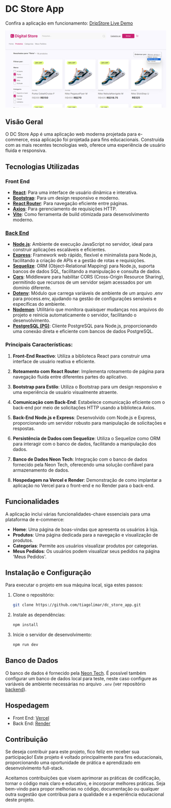 # DC Store App
Confira a aplicação em funcionamento: [DripStore Live Demo](https://dc-store-app.vercel.app/)

![Live Demo](assets/DigitalStoreEcommerce.png)

## Visão Geral
O DC Store App é uma aplicação web moderna projetada para e-commerce, essa aplicação foi projetada para fins educacionais. Construída com as mais recentes tecnologias web, oferece uma experiência de usuário fluida e responsiva.

## Tecnologias Utilizadas

### Front End
- **[React](https://reactjs.org/)**: Para uma interface de usuário dinâmica e interativa.
- **[Bootstrap](https://getbootstrap.com/)**: Para um design responsivo e moderno.
- **[React Router](https://reactrouter.com/)**: Para navegação eficiente entre páginas.
- **[Axios](https://axios-http.com/)**: Para gerenciamento de requisições HTTP.
- **[Vite](https://vitejs.dev/)**: Como ferramenta de build otimizada para desenvolvimento moderno.

### [Back End](https://github.com/tiagolimar/dc_store_api)
- **[Node.js](https://nodejs.org/)**: Ambiente de execução JavaScript no servidor, ideal para construir aplicações escaláveis e eficientes.
- **[Express](https://expressjs.com/)**: Framework web rápido, flexível e minimalista para Node.js, facilitando a criação de APIs e a gestão de rotas e requisições.
- **[Sequelize](https://sequelize.org/)**: ORM (Object-Relational Mapping) para Node.js, suporta bancos de dados SQL, facilitando a manipulação e consulta de dados.
- **[Cors](https://www.npmjs.com/package/cors)**: Middleware para habilitar CORS (Cross-Origin Resource Sharing), permitindo que recursos de um servidor sejam acessados por um domínio diferente.
- **[Dotenv](https://www.npmjs.com/package/dotenv)**: Módulo que carrega variáveis de ambiente de um arquivo .env para process.env, ajudando na gestão de configurações sensíveis e específicas do ambiente.
- **[Nodemon](https://www.npmjs.com/package/nodemon)**: Utilitário que monitora quaisquer mudanças nos arquivos do projeto e reinicia automaticamente o servidor, facilitando o desenvolvimento.
- **[PostgreSQL (PG)](https://www.npmjs.com/package/pg)**: Cliente PostgreSQL para Node.js, proporcionando uma conexão direta e eficiente com bancos de dados PostgreSQL.

### Principais Características:

1. **Front-End Reactivo**: Utiliza a biblioteca React para construir uma interface de usuário reativa e eficiente.

1. **Roteamento com React Router**: Implementa roteamento de página para navegação fluida entre diferentes partes do aplicativo.

1. **Bootstrap para Estilo**: Utiliza o Bootstrap para um design responsivo e uma experiência de usuário visualmente atraente.

1. **Comunicação com Back-End**: Estabelece comunicação eficiente com o back-end por meio de solicitações HTTP usando a biblioteca Axios.

1. **Back-End Node.js e Express**: Desenvolvido com Node.js e Express, proporcionando um servidor robusto para manipulação de solicitações e respostas.

1. **Persistência de Dados com Sequelize**: Utiliza o Sequelize como ORM para interagir com o banco de dados, facilitando a manipulação dos dados.

1. **Banco de Dados Neon Tech**: Integração com o banco de dados fornecido pela Neon Tech, oferecendo uma solução confiável para armazenamento de dados.

1. **Hospedagem na Vercel e Render**: Demonstração de como implantar a aplicação no Vercel para o front-end e no Render para o back-end.

## Funcionalidades
A aplicação inclui várias funcionalidades-chave essenciais para uma plataforma de e-commerce:

- **Home**: Uma página de boas-vindas que apresenta os usuários à loja.
- **Produtos**: Uma página dedicada para a navegação e visualização de produtos.
- **Categorias**: Permite aos usuários visualizar produtos por categorias.
- **Meus Pedidos**: Os usuários podem visualizar seus pedidos na página 'Meus Pedidos'.

## Instalação e Configuração
Para executar o projeto em sua máquina local, siga estes passos:

1. Clone o repositório:
   ```bash
   git clone https://github.com/tiagolimar/dc_store_app.git
   ```

1. Instale as dependências:
    ```bash
    npm install
    ```

1. Inicie o servidor de desenvolvimento:
    ```bash
    npm run dev
    ```

## Banco de Dados

O banco de dados é fornecido pela [Neon Tech](https://neon.tech/). É possível também configurar um banco de dados local para teste, neste caso configure as variáveis de ambiente necessárias no arquivo `.env` (ver repositório [backend](https://github.com/tiagolimar/dc_store_api)).

## Hospedagem
- Front End: [Vercel](https://vercel.com/)
- Back End: [Render](https://dashboard.render.com/)

## Contribuição
Se deseja contribuir para este projeto, fico feliz em receber sua participação! Este projeto é voltado principalmente para fins educacionais, proporcionando uma oportunidade de prática e aprendizado em desenvolvimento full-stack.

Aceitamos contribuições que visem aprimorar as práticas de codificação, tornar o código mais claro e educativo, e incorporar melhores práticas. Seja bem-vindo para propor melhorias no código, documentação ou qualquer outra sugestão que contribua para a qualidade e a experiência educacional deste projeto.